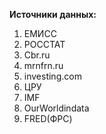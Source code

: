 **Источники данных:**
1. ЕМИСС
2. РОССТАТ
3. Cbr.ru
4. mrnfrn.ru
5. investing.com
6. ЦРУ
7. IMF
8. OurWorldindata
9. FRED(ФРС)